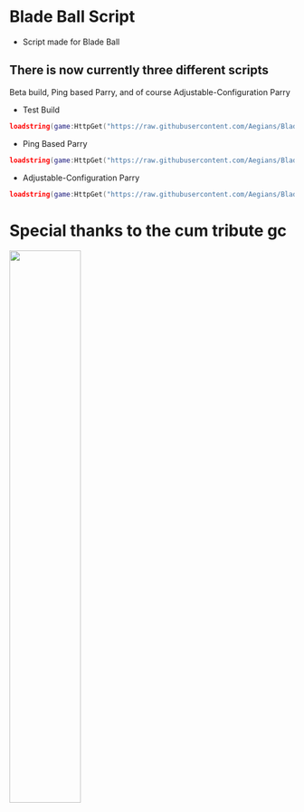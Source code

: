 # Blade Ball Script
- Script made for Blade Ball

  
## There is now currently three different scripts
Beta build, Ping based Parry, and of course Adjustable-Configuration Parry
- Test Build
```lua
loadstring(game:HttpGet("https://raw.githubusercontent.com/Aegians/Bladez/main/test.lua"))()
```

- Ping Based Parry
```lua
loadstring(game:HttpGet("https://raw.githubusercontent.com/Aegians/Bladez/main/Ping-Parry.lua"))()
```

- Adjustable-Configuration Parry
```lua
loadstring(game:HttpGet("https://raw.githubusercontent.com/Aegians/Bladez/main/Adjustable%20Parry.lua"))()
```

# Special thanks to the cum tribute gc
[<img src="https://github.com/Aegians/Bladez/assets/69432633/27a5089c-f394-49b8-a59e-bcf5e7d88141" width="50%">](https://streamable.com/w5gu0q "Preview: 55")



